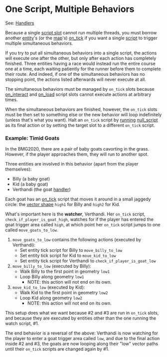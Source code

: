 # One Script, Multiple Behaviors

See: [Handlers](techniques/handlers)

Because a single [script slot](scripts/script_slots) cannot run multiple threads, you must borrow another [entity](entities)'s (or the [map](maps)'s) [on_tick](scripts/on_tick) if you want a single [script](scripts) to trigger multiple simultaneous behaviors.

If you try to put all simultaneous behaviors into a single script, the actions will execute one after the other, but only after each action has completely finished. Three entities having a race would instead run the entire course one at a time, each waiting patiently for the runner before them to complete their route. And indeed, if one of the simultaneous behaviors has no stopping point, the actions listed afterwards will never execute at all.

The simultaneous behaviors must be managed by `on_tick` slots because [on_interact](scripts/on_interact) and [on_load](scripts/on_load) script slots cannot execute actions at arbitrary times.

When the simultaneous behaviors are finished, however, the `on_tick` slots must be then set to something else or the new behavior will loop indefinitely (unless that's what you want). Halt an `on_tick` script by [running](RUN_SCRIPT) [null_script](scripts/null_script) as its final action or by setting the target slot to a different `on_tick` script.

### Example: Timid Goats

In the BMG2020, there are a pair of baby goats cavorting in the grass. However, if the player approaches them, they will run to another spot.

Three entities are involved in this behavior (apart from the player themselves):

- Billy (a baby goat)
- Kid (a baby goat)
- Verthandi (the goat [handler](techniques/handlers))

Each goat has an [on_tick](scripts/on_tick) script that moves it around in a small jaggedy circle: the [vector shape](maps/vector_objects) `high1` for Billy and `high2` for Kid.

What's important here is the **watcher**, Verthandi. Her `on_tick` script, `check_if_player_is_goat_high`, watches for if the player has entered the goat trigger area called `high`, at which point her `on_tick` script jumps to one called `move_goats_to_low`.

1. `move_goats_to_low` contains the following actions (executed by Verthandi):
	- Set entity tick script for Billy to `move_billy_to_low`
	- Set entity tick script for Kid to `move_kid_to_low` 
	- Set entity tick script for Verthandi to `check_if_player_is_goat_low`
2. `move_billy_to_low` (executed by Billy):
	- Walk Billy to the first point in geometry `low1`
	- Loop Billy along geometry `low1`
		- NOTE: this action will not end on its own.
3.  `move_kid_to_low` (executed by Kid):
	- Walk Kid to the first point in geometry `low2`
	- Loop Kid along geometry `low2`
		- NOTE: this action will not end on its own.

This setup does what we want because #2 and #3 are run in `on_tick` slots, and because they are executed by entities other than the one running the watch script, #1.

The end behavior is a reversal of the above: Verthandi is now watching for the player to enter a goat trigger area called `low`, and due to the final action inside #2 and #3, the goats are now looping along their "low" vector paths until their `on_tick` scripts are changed again by #1.
